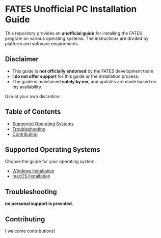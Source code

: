 # FATES Unofficial PC Installation Guide

This repository provides an **unofficial guide** for installing the FATES program on various operating systems. The instructions are divided by platform and software requirements.

## Disclaimer
- This guide is **not officially endorsed** by the FATES development team.
- **I do not offer support** for this guide or the installation process.
- The guide is maintained **solely by me**, and updates are made based on my availability.

Use at your own discretion.

## Table of Contents
- [Supported Operating Systems](#supported-operating-systems)
- [Troubleshooting](#troubleshooting)
- [Contributing](#contributing)

## Supported Operating Systems
Choose the guide for your operating system:
- [Windows Installation](./os-windows.md)
- [macOS Installation](./os-macos.md)

## Troubleshooting
**no personal support is provided**.

## Contributing
I welcome contributions!
